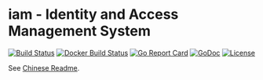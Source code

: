 # iam - Identity and Access Management System

[![Build Status](https://travis-ci.org/openpitrix/iam.svg)](https://travis-ci.org/openpitrix/iam)
[![Docker Build Status](https://img.shields.io/docker/build/openpitrix/iam.svg)](https://hub.docker.com/r/openpitrix/iam/)
[![Go Report Card](https://goreportcard.com/badge/openpitrix.io/iam)](https://goreportcard.com/report/openpitrix.io/iam)
[![GoDoc](https://godoc.org/openpitrix.io/iam?status.svg)](https://godoc.org/openpitrix.io/iam)
[![License](http://img.shields.io/badge/license-apache%20v2-blue.svg)](https://github.com/openpitrix/iam/blob/master/LICENSE)

See [Chinese Readme](readme_zh.md).
